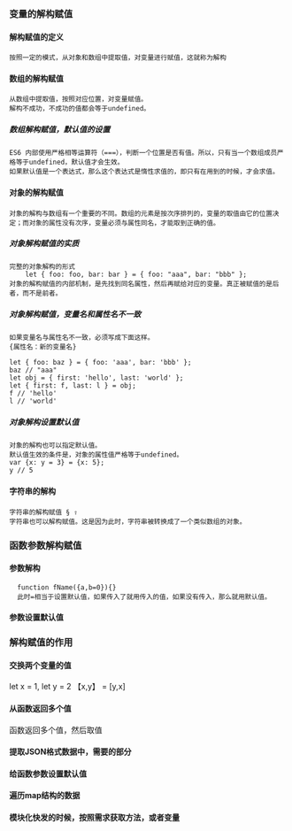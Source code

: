 ### 变量的解构赋值
  #### 解构赋值的定义
    按照一定的模式，从对象和数组中提取值，对变量进行赋值，这就称为解构
  #### 数组的解构赋值
    从数组中提取值，按照对应位置，对变量赋值。
    解构不成功，不成功的值都会等于undefined。
  ##### 数组解构赋值，默认值的设置
    ES6 内部使用严格相等运算符（===），判断一个位置是否有值。所以，只有当一个数组成员严格等于undefined，默认值才会生效。
    如果默认值是一个表达式，那么这个表达式是惰性求值的，即只有在用到的时候，才会求值。
  #### 对象的解构赋值
    对象的解构与数组有一个重要的不同。数组的元素是按次序排列的，变量的取值由它的位置决定；而对象的属性没有次序，变量必须与属性同名，才能取到正确的值。
  ##### 对象解构赋值的实质
    完整的对象解构的形式
        let { foo: foo, bar: bar } = { foo: "aaa", bar: "bbb" };
    对象的解构赋值的内部机制，是先找到同名属性，然后再赋给对应的变量。真正被赋值的是后者，而不是前者。
  ##### 对象解构赋值，变量名和属性名不一致
    如果变量名与属性名不一致，必须写成下面这样。
    {属性名：新的变量名}

    let { foo: baz } = { foo: 'aaa', bar: 'bbb' };
    baz // "aaa"
    let obj = { first: 'hello', last: 'world' };
    let { first: f, last: l } = obj;
    f // 'hello'
    l // 'world'
 ##### 对象解构设置默认值
    对象的解构也可以指定默认值。
    默认值生效的条件是，对象的属性值严格等于undefined。
    var {x: y = 3} = {x: 5};
    y // 5
 #### 字符串的解构
    字符串的解构赋值 § ⇧
    字符串也可以解构赋值。这是因为此时，字符串被转换成了一个类似数组的对象。
### 函数参数解构赋值
#### 参数解构
      function fName({a,b=0}){}
      此时=相当于设置默认值，如果传入了就用传入的值，如果没有传入，那么就用默认值。
#### 参数设置默认值

### 解构赋值的作用

#### 交换两个变量的值
   let x = 1,
   let y = 2
  【x,y】 = [y,x]
#### 从函数返回多个值
  函数返回多个值，然后取值
#### 提取JSON格式数据中，需要的部分

#### 给函数参数设置默认值

#### 遍历map结构的数据

#### 模块化快发的时候，按照需求获取方法，或者变量